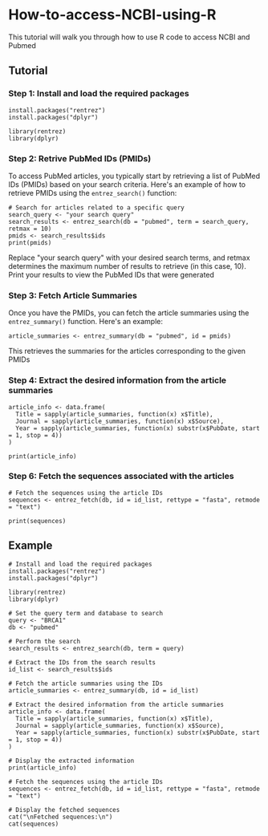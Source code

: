 # How-to-access-NCBI-using-R
This tutorial will walk you through how to use R code to access NCBI and Pubmed
## Tutorial
### Step 1: Install and load the required packages
```
install.packages("rentrez")
install.packages("dplyr")

library(rentrez)
library(dplyr)
```

### Step 2: Retrive PubMed IDs (PMIDs)
To access PubMed articles, you typically start by retrieving a list of PubMed IDs (PMIDs) based on your search criteria. Here's an example of how to retrieve PMIDs using the ```entrez_search()``` function:
```
# Search for articles related to a specific query
search_query <- "your search query"
search_results <- entrez_search(db = "pubmed", term = search_query, retmax = 10)
pmids <- search_results$ids
print(pmids)
```
Replace "your search query" with your desired search terms, and retmax determines the maximum number of results to retrieve (in this case, 10). Print your results to view the PubMed IDs that were generated
### Step 3: Fetch Article Summaries
Once you have the PMIDs, you can fetch the article summaries using the ```entrez_summary()``` function. Here's an example:
```
article_summaries <- entrez_summary(db = "pubmed", id = pmids)
```
This retrieves the summaries for the articles corresponding to the given PMIDs
### Step 4: Extract the desired information from the article summaries
```
article_info <- data.frame(
  Title = sapply(article_summaries, function(x) x$Title),
  Journal = sapply(article_summaries, function(x) x$Source),
  Year = sapply(article_summaries, function(x) substr(x$PubDate, start = 1, stop = 4))
)

print(article_info)
```
### Step 6: Fetch the sequences associated with the articles
```
# Fetch the sequences using the article IDs
sequences <- entrez_fetch(db, id = id_list, rettype = "fasta", retmode = "text")

print(sequences)
```
## Example
```
# Install and load the required packages
install.packages("rentrez")
install.packages("dplyr")

library(rentrez)
library(dplyr)

# Set the query term and database to search
query <- "BRCA1"
db <- "pubmed"

# Perform the search
search_results <- entrez_search(db, term = query)

# Extract the IDs from the search results
id_list <- search_results$ids

# Fetch the article summaries using the IDs
article_summaries <- entrez_summary(db, id = id_list)

# Extract the desired information from the article summaries
article_info <- data.frame(
  Title = sapply(article_summaries, function(x) x$Title),
  Journal = sapply(article_summaries, function(x) x$Source),
  Year = sapply(article_summaries, function(x) substr(x$PubDate, start = 1, stop = 4))
)

# Display the extracted information
print(article_info)

# Fetch the sequences using the article IDs
sequences <- entrez_fetch(db, id = id_list, rettype = "fasta", retmode = "text")

# Display the fetched sequences
cat("\nFetched sequences:\n")
cat(sequences)
```
